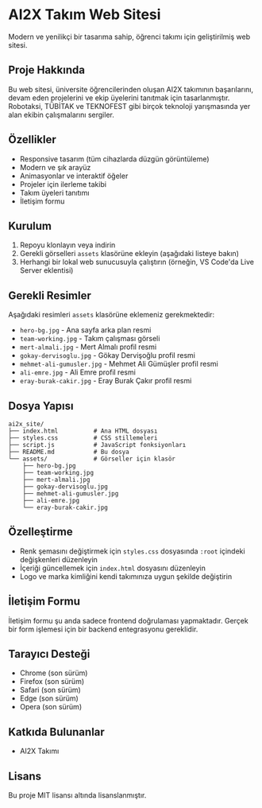 # AI2X Takım Web Sitesi

Modern ve yenilikçi bir tasarıma sahip, öğrenci takımı için geliştirilmiş web sitesi.

## Proje Hakkında

Bu web sitesi, üniversite öğrencilerinden oluşan AI2X takımının başarılarını, devam eden projelerini ve ekip üyelerini tanıtmak için tasarlanmıştır. Robotaksi, TÜBİTAK ve TEKNOFEST gibi birçok teknoloji yarışmasında yer alan ekibin çalışmalarını sergiler.

## Özellikler

- Responsive tasarım (tüm cihazlarda düzgün görüntüleme)
- Modern ve şık arayüz
- Animasyonlar ve interaktif öğeler
- Projeler için ilerleme takibi
- Takım üyeleri tanıtımı
- İletişim formu

## Kurulum

1. Repoyu klonlayın veya indirin
2. Gerekli görselleri `assets` klasörüne ekleyin (aşağıdaki listeye bakın)
3. Herhangi bir lokal web sunucusuyla çalıştırın (örneğin, VS Code'da Live Server eklentisi)

## Gerekli Resimler

Aşağıdaki resimleri `assets` klasörüne eklemeniz gerekmektedir:

- `hero-bg.jpg` - Ana sayfa arka plan resmi
- `team-working.jpg` - Takım çalışması görseli
- `mert-almali.jpg` - Mert Almalı profil resmi
- `gokay-dervisoglu.jpg` - Gökay Dervişoğlu profil resmi
- `mehmet-ali-gumusler.jpg` - Mehmet Ali Gümüşler profil resmi
- `ali-emre.jpg` - Ali Emre profil resmi
- `eray-burak-cakir.jpg` - Eray Burak Çakır profil resmi

## Dosya Yapısı

```
ai2x_site/
├── index.html          # Ana HTML dosyası
├── styles.css          # CSS stillemeleri
├── script.js           # JavaScript fonksiyonları
├── README.md           # Bu dosya
└── assets/             # Görseller için klasör
    ├── hero-bg.jpg
    ├── team-working.jpg
    ├── mert-almali.jpg
    ├── gokay-dervisoglu.jpg
    ├── mehmet-ali-gumusler.jpg
    ├── ali-emre.jpg
    └── eray-burak-cakir.jpg
```

## Özelleştirme

- Renk şemasını değiştirmek için `styles.css` dosyasında `:root` içindeki değişkenleri düzenleyin
- İçeriği güncellemek için `index.html` dosyasını düzenleyin
- Logo ve marka kimliğini kendi takımınıza uygun şekilde değiştirin

## İletişim Formu

İletişim formu şu anda sadece frontend doğrulaması yapmaktadır. Gerçek bir form işlemesi için bir backend entegrasyonu gereklidir.

## Tarayıcı Desteği

- Chrome (son sürüm)
- Firefox (son sürüm)
- Safari (son sürüm)
- Edge (son sürüm)
- Opera (son sürüm)

## Katkıda Bulunanlar

- AI2X Takımı

## Lisans

Bu proje MIT lisansı altında lisanslanmıştır. 